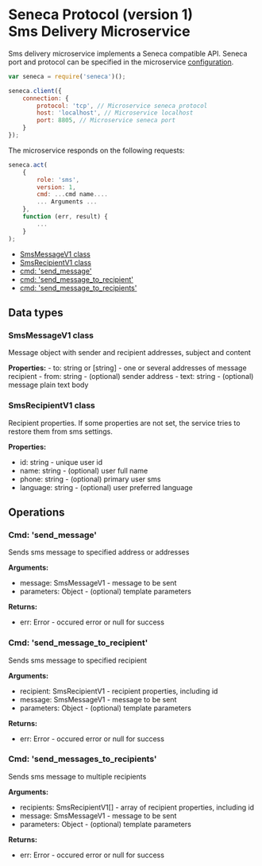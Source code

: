 # Seneca Protocol (version 1) <br/> Sms Delivery Microservice

Sms delivery microservice implements a Seneca compatible API. 
Seneca port and protocol can be specified in the microservice [configuration](Configuration.md/#api_seneca). 

```javascript
var seneca = require('seneca')();

seneca.client({
    connection: {
        protocol: 'tcp', // Microservice seneca protocol
        host: 'localhost', // Microservice localhost
        port: 8805, // Microservice seneca port
    }
});
```

The microservice responds on the following requests:

```javascript
seneca.act(
    {
        role: 'sms',
        version: 1,
        cmd: ...cmd name....
        ... Arguments ...
    },
    function (err, result) {
        ...
    }
);
```
* [SmsMessageV1 class](#class1)
* [SmsRecipientV1 class](#class2)
* [cmd: 'send_message'](#operation1)
* [cmd: 'send_message_to_recipient'](#operation2)
* [cmd: 'send_message_to_recipients'](#operation3)

## Data types

### <a name="class1"></a> SmsMessageV1 class

Message object with sender and recipient addresses, subject and content

**Properties:**
    - to: string or [string] - one or several addresses of message recipient
    - from: string - (optional) sender address
    - text: string - (optional) message plain text body 

### <a name="class2"></a> SmsRecipientV1 class

Recipient properties. If some properties are not set, the service
tries to restore them from sms settings.

**Properties:**
- id: string - unique user id
- name: string - (optional) user full name
- phone: string - (optional) primary user sms
- language: string - (optional) user preferred language

## Operations

### <a name="operation1"></a> Cmd: 'send_message'

Sends sms message to specified address or addresses

**Arguments:** 
- message: SmsMessageV1 - message to be sent
- parameters: Object - (optional) template parameters

**Returns:**
- err: Error - occured error or null for success

### <a name="operation2"></a> Cmd: 'send\_message\_to_recipient'

Sends sms message to specified recipient

**Arguments:** 
- recipient: SmsRecipientV1 - recipient properties, including id
- message: SmsMessageV1 - message to be sent
- parameters: Object - (optional) template parameters

**Returns:**
- err: Error - occured error or null for success

### <a name="operation3"></a> Cmd: 'send\_messages\_to_recipients'

Sends sms message to multiple recipients

**Arguments:** 
- recipients: SmsRecipientV1[] - array of recipient properties, including id
- message: SmsMessageV1 - message to be sent
- parameters: Object - (optional) template parameters

**Returns:**
- err: Error - occured error or null for success

